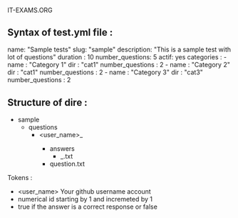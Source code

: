 ####
IT-EXAMS.ORG
####

Syntax of test.yml file :
---------------------------


  name: "Sample tests"
  slug: "sample"
  description: "This is a sample test with lot of questions"
  duration : 10
  number_questions: 5
  actif: yes
  categories :
    - name : "Category 1"
      dir : "cat1"
      number_questions : 2
    - name : "Category 2"
      dir : "cat1"
      number_questions : 2
    - name : "Category 3"
      dir : "cat3"
      number_questions : 2


Structure of dire :
---------------------------
   - sample
      -  questions
          -  <user_name>_<id>
               - answers
                   - <id>_<bool>.txt
                - question.txt

Tokens :
- <user_name> Your github username account
- <id>  numerical id starting by 1 and incremeted by 1
- <bool> true if the answer is a correct response or false
